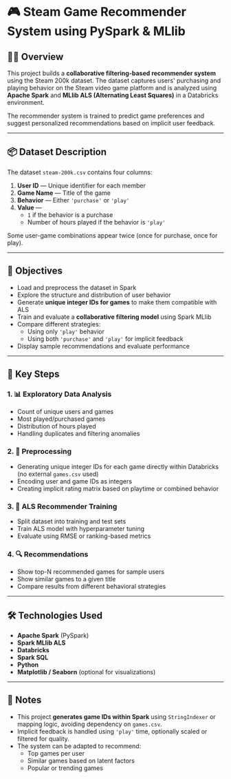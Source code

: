 # 🎮 Steam Game Recommender System using PySpark & MLlib

## 👩‍💻 Overview

This project builds a **collaborative filtering-based recommender system** using the Steam 200k dataset. The dataset captures users' purchasing and playing behavior on the Steam video game platform and is analyzed using **Apache Spark** and **MLlib ALS (Alternating Least Squares)** in a Databricks environment.

The recommender system is trained to predict game preferences and suggest personalized recommendations based on implicit user feedback.

---

## 📦 Dataset Description

The dataset `steam-200k.csv` contains four columns:

1. **User ID** — Unique identifier for each member  
2. **Game Name** — Title of the game  
3. **Behavior** — Either `'purchase'` or `'play'`  
4. **Value** — 
   - `1` if the behavior is a purchase  
   - Number of hours played if the behavior is `'play'`

Some user-game combinations appear twice (once for purchase, once for play).

---

## 🎯 Objectives

- Load and preprocess the dataset in Spark
- Explore the structure and distribution of user behavior
- Generate **unique integer IDs for games** to make them compatible with ALS
- Train and evaluate a **collaborative filtering model** using Spark MLlib
- Compare different strategies:
  - Using only `'play'` behavior
  - Using both `'purchase'` and `'play'` for implicit feedback
- Display sample recommendations and evaluate performance

---

## 🧠 Key Steps

### 1. 📊 Exploratory Data Analysis
- Count of unique users and games
- Most played/purchased games
- Distribution of hours played
- Handling duplicates and filtering anomalies

### 2. 🔄 Preprocessing
- Generating unique integer IDs for each game directly within Databricks (no external `games.csv` used)
- Encoding user and game IDs as integers
- Creating implicit rating matrix based on playtime or combined behavior

### 3. 🤖 ALS Recommender Training
- Split dataset into training and test sets
- Train ALS model with hyperparameter tuning
- Evaluate using RMSE or ranking-based metrics

### 4. 🔍 Recommendations
- Show top-N recommended games for sample users
- Show similar games to a given title
- Compare results from different behavioral strategies

---

## 🛠 Technologies Used

- **Apache Spark** (PySpark)
- **Spark MLlib ALS**
- **Databricks**
- **Spark SQL**
- **Python**
- **Matplotlib / Seaborn** (optional for visualizations)

---

## 📌 Notes

- This project **generates game IDs within Spark** using `StringIndexer` or mapping logic, avoiding dependency on `games.csv`.
- Implicit feedback is handled using `'play'` time, optionally scaled or filtered for quality.
- The system can be adapted to recommend:
  - Top games per user
  - Similar games based on latent factors
  - Popular or trending games

